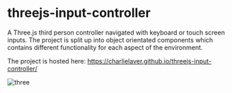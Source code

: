# threejs-input-controller

A Three.js third person controller navigated with keyboard or touch screen inputs.
The project is split up into object orientated components which contains different functionality for each aspect of the environment.

The project is hosted here: https://charlielaver.github.io/threejs-input-controller/

![three](https://user-images.githubusercontent.com/73779192/134232855-703306cd-a98a-4939-b99d-9deacad21912.PNG)

